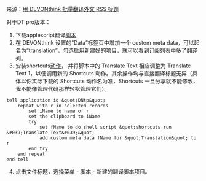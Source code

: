 来源：[用 DEVONthink 批量翻译外文 RSS 标题](https://utgd.net/article/8406)

对于DT pro版本：

1. 下载applescript翻译[脚本](https://github.com/malnlda/tools/blob/main/DEVONthink/批量翻译RSS英文标题/dt%20RSS%20Translate%20Pro.scpt)
2. 在 DEVONthink 设置的“Data”标签页中增加一个 custom meta data，可以起名为“translation”，勾选启用新建好的项目，就可以看到订阅列表中多了翻译列。
3. 安装shortcuts[动作](https://www.icloud.com/shortcuts/5b3d389046444b46afd5f54c8edc83be)， 并将脚本中的 Translate Text 相应调整为 Translate Text 1，以便调用新的 Shortcuts 动作。其余操作均与直接翻译标题无异（具体以你实际下载的 Shortcuts 动作名为准，Shortcuts 一旦分享就不能修改，我不能像管理代码那样轻松管理它们）。

```
tell application id &quot;DNtp&quot;
    repeat with r in selected records
        set iName to name of r
        set the clipboard to iName
        try
            set fName to do shell script &quot;shortcuts run &#039;Translate Text&#039;&quot;
            add custom meta data fName for &quot;Translation&quot; to r
        end try
    end repeat
end tell
```

4. 点击文件标题，选择菜单 - 脚本 - 新建的翻译脚本项目。